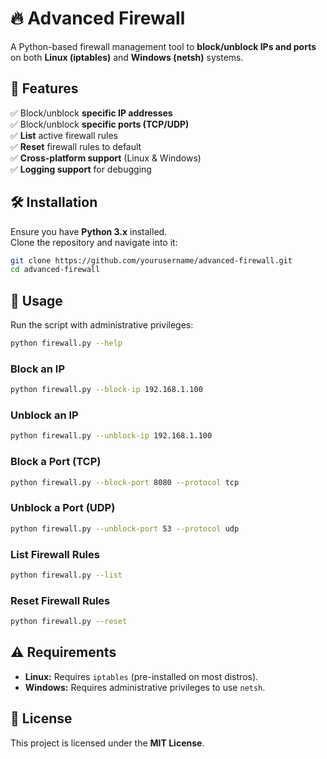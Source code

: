 # 🔥 Advanced Firewall

A Python-based firewall management tool to **block/unblock IPs and ports** on both **Linux (iptables)** and **Windows (netsh)** systems.

## 🚀 Features

✅ Block/unblock **specific IP addresses**  
✅ Block/unblock **specific ports (TCP/UDP)**  
✅ **List** active firewall rules  
✅ **Reset** firewall rules to default  
✅ **Cross-platform support** (Linux & Windows)  
✅ **Logging support** for debugging

## 🛠️ Installation

Ensure you have **Python 3.x** installed.  
Clone the repository and navigate into it:

```bash
git clone https://github.com/yourusername/advanced-firewall.git
cd advanced-firewall
```

## 📌 Usage

Run the script with administrative privileges:

```bash
python firewall.py --help
```

### Block an IP

```bash
python firewall.py --block-ip 192.168.1.100
```

### Unblock an IP

```bash
python firewall.py --unblock-ip 192.168.1.100
```

### Block a Port (TCP)

```bash
python firewall.py --block-port 8080 --protocol tcp
```

### Unblock a Port (UDP)

```bash
python firewall.py --unblock-port 53 --protocol udp
```

### List Firewall Rules

```bash
python firewall.py --list
```

### Reset Firewall Rules

```bash
python firewall.py --reset
```

## ⚠️ Requirements

- **Linux:** Requires `iptables` (pre-installed on most distros).
- **Windows:** Requires administrative privileges to use `netsh`.

## 📝 License

This project is licensed under the **MIT License**.

